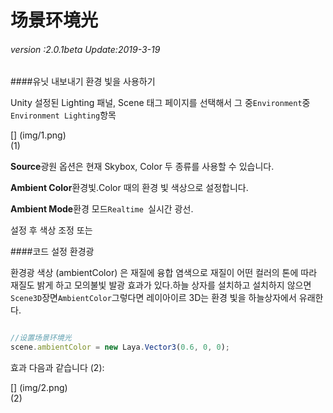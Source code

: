 # 场景环境光

###### *version :2.0.1beta   Update:2019-3-19*

####유닛 내보내기 환경 빛을 사용하기

Unity 설정된 Lighting 패널, Scene 태그 페이지를 선택해서 그 중`Environment`중`Environment Lighting`항목

[] (img/1.png)<br>(1)

**Source**광원 옵션은 현재 Skybox, Color 두 종류를 사용할 수 있습니다.

**Ambient Color**환경빛.Color 때의 환경 빛 색상으로 설정합니다.

**Ambient Mode**환경 모드`Realtime `실시간 광선.

설정 후 색상 조정 또는

####코드 설정 환경광

환경광 색상 (ambientColor) 은 재질에 융합 염색으로 재질이 어떤 컬러의 톤에 따라 재질도 밝게 하고 모의불빛 발광 효과가 있다.하늘 상자를 설치하고 설치하지 않으면`Scene3D`장면`AmbientColor`그렇다면 레이아이르 3D는 환경 빛을 하늘상자에서 유래한다.


```typescript

//设置场景环境光
scene.ambientColor = new Laya.Vector3(0.6, 0, 0);
```


효과 다음과 같습니다 (2):

[] (img/2.png)<br>(2)

